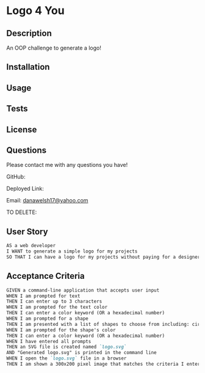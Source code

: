 # Logo 4 You

## Description
An OOP challenge to generate a logo!

## Installation


## Usage


## Tests


## License


## Questions
Please contact me with any questions you have!

GitHub:

Deployed Link:

Email: danawelsh17@yahoo.com


TO DELETE:

## User Story

```md
AS a web developer
I WANT to generate a simple logo for my projects
SO THAT I can have a logo for my projects without paying for a designer.
```

## Acceptance Criteria

```md
GIVEN a command-line application that accepts user input
WHEN I am prompted for text
THEN I can enter up to 3 characters
WHEN I am prompted for the text color
THEN I can enter a color keyword (OR a hexadecimal number)
WHEN I am prompted for a shape
THEN I am presented with a list of shapes to choose from including: circle, triangle, or square
WHEN I am prompted for the shape's color
THEN I can enter a color keyword (OR a hexadecimal number)
WHEN I have entered all prompts
THEN an SVG file is created named `logo.svg`
AND "Generated logo.svg" is printed in the command line
WHEN I open the `logo.svg` file in a browser
THEN I am shown a 300x200 pixel image that matches the criteria I entered.